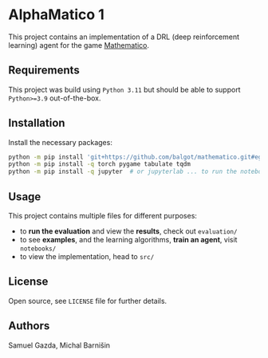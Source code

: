 # AlphaMatico 1


This project contains an implementation of a DRL (deep reinforcement learning) agent for the game [Mathematico](https://github.com/balgot/mathematico).


## Requirements

This project was build using `Python 3.11` but should be able to support
`Python>=3.9` out-of-the-box.


## Installation

Install the necessary packages:

```bash
python -m pip install 'git+https://github.com/balgot/mathematico.git#egg=mathematico&subdirectory=game'
python -m pip install -q torch pygame tabulate tqdm
python -m pip install -q jupyter  # or jupyterlab ... to run the notebooks
```


## Usage

This project contains multiple files for different purposes:
* to **run the evaluation** and view the **results**, check out `evaluation/`
* to see **examples**, and the learning algorithms, **train an agent**,
    visit `notebooks/`
* to view the implementation, head to `src/`


## License

Open source, see `LICENSE` file for further details.



## Authors

Samuel Gazda, Michal Barnišin
